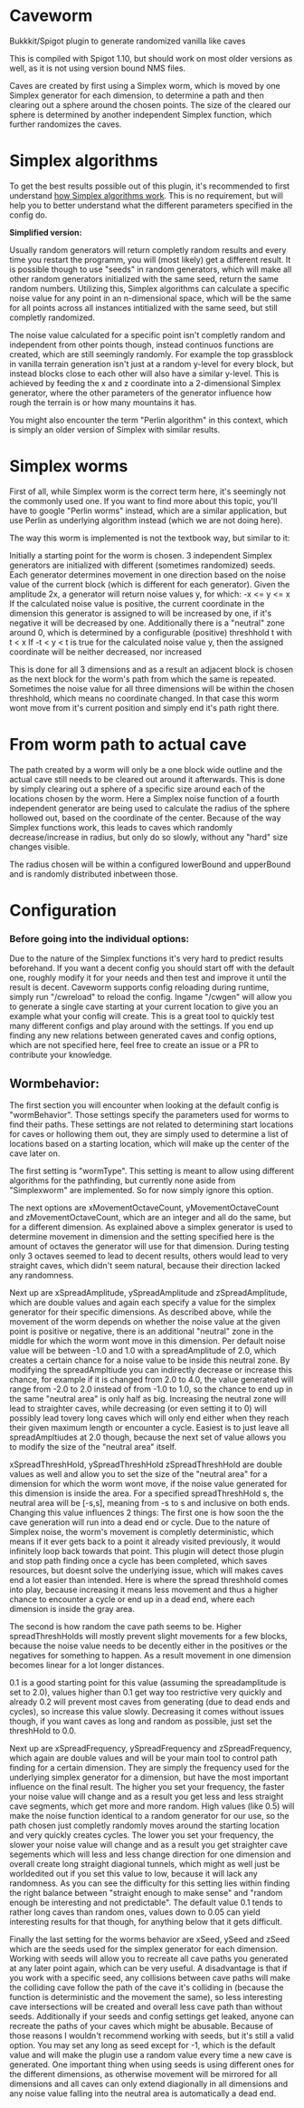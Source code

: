 # Caveworm

Bukkkit/Spigot plugin to generate randomized vanilla like caves

This is compiled with Spigot 1.10, but should work on most older versions as well, as it is not using version bound NMS files.

Caves are created by first using a Simplex worm, which is moved by one Simplex generator for each dimension, 
to determine a path and then clearing out a sphere around the chosen points. 
The size of the cleared our sphere is determined by another independent Simplex function, which further randomizes the caves.


# Simplex algorithms

To get the best results possible out of this plugin, it's recommended to first understand [how Simplex algorithms work](https://en.wikipedia.org/wiki/Simplex_algorithm).
This is no requirement, but will help you to better understand what the different parameters specified in the config do.

**Simplified version:**

Usually random generators will return completly random results and every time you restart the programm, you will (most likely)
get a different result. It is possible though to use "seeds" in random generators, which will make all other random generators initialized
with the same seed, return the same random numbers. Utilizing this, Simplex algorithms can calculate a specific noise value for any
point in an n-dimensional space, which will be the same for all points across all instances intitialized with the same seed, but
still completly randomized.

The noise value calculated for a specific point isn't completly random and independent from other points though, instead continuos
functions are created, which are still seemingly randomly. For example the top grassblock in vanilla terrain generation isn't just at
a random y-level for every block, but instead blocks close to each other will also have a similar y-level. This is achieved by feeding
the x and z coordinate into a 2-dimensional Simplex generator, where the other parameters of the generator influence how rough the
terrain is or how many mountains it has.

You might also encounter the term "Perlin algorithm" in this context, which is simply an
older version of Simplex with similar results.


# Simplex worms

First of all, while Simplex worm is the correct term here, it's seemingly not the commonly used one. If you want to find more about 
this topic, you'll have to google "Perlin worms" instead, which are a similar application, but use Perlin as underlying algorithm
instead (which we are not doing here).

The way this worm is implemented is not the textbook way, but similar to it:

Initially a starting point for the worm is chosen. 3 independent Simplex generators are initialized with different (sometimes randomized)
seeds. Each generator determines movement in one direction based on the noise value of the current block (which is different for each
generator). 
Given the amplitude 2x, a generator will return noise values y, for which: -x <= y <= x
If the calculated noise value is positive, the current coordinate in the dimension this generator is assigned to will be increased by 
one, if it's negative it will be decreased by one.
Additionally there is a "neutral" zone around 0, which is determined by a configurable (positive) threshhold t with t < x
If -t < y < t is true for the calculated noise value y, then the assigned coordinate will be neither decreased, nor increased

This is done for all 3 dimensions and as a result an adjacent block is chosen as the next block for the worm's path from which 
the same is repeated. Sometimes the noise value for all three dimensions will be within the chosen threshhold, which means 
no coordinate changed. In that case this worm wont move from it's current position and simply end it's path right there.

# From worm path to actual cave

The path created by a worm will only be a one block wide outline and the actual cave still needs to be cleared out around it
afterwards. This is done by simply clearing out a sphere of a specific size around each of the locations chosen by the worm.
Here a Simplex noise function of a fourth independent generator are being used to calculate the radius of the sphere hollowed out,
based on the coordinate of the center. Because of the way Simplex functions work, this leads to caves which randomly decrease/increase
in radius, but only do so slowly, without any "hard" size changes visible.

The radius chosen will be within a configured lowerBound and upperBound and is randomly distributed inbetween those.


# Configuration

### Before going into the individual options: 

Due to the nature of the Simplex functions it's very hard to predict results beforehand. If you want a decent config you should start off with the default one, roughly modify it for your needs and then test and improve it until the result is decent. Caveworm supports config reloading during runtime, simply run "/cwreload" to reload the config. Ingame "/cwgen" will allow you to generate a single cave starting at your current location to give you an example what your config will create. This is a great tool to quickly test many different configs and play around with the settings. If you end up finding any new relations between generated caves and config options, which are not specified here, feel free to create an issue or a PR to contribute your knowledge.

## Wormbehavior:

The first section you will encounter when looking at the default config is "wormBehavior". Those settings specify the parameters used for worms to find their paths. These settings are not related to determining start locations for caves or hollowing them out, they are simply used to determine a list of locations based on a starting location, which will make up the center of the cave later on.

The first setting is "wormType". This setting is meant to allow using different algorithms for the pathfinding, but currently none aside from "Simplexworm" are implemented. So for now simply ignore this option.

The next options are xMovementOctaveCount, yMovementOctaveCount and zMovementOctaveCount, which are an integer and all do the same, but for a different dimension. As explained above a simplex generator is used to determine movement in dimension and the setting specified here is the amount of octaves the generator will use for that dimension. During testing only 3 octaves seemed to lead to decent results, others would lead to very straight caves, which didn't seem natural, because their direction lacked any randomness.

Next up are xSpreadAmplitude, ySpreadAmplitude and zSpreadAmplitude, which are double values and again each specify a value for the simplex generator for their specific dimensions. As described above, while the movement of the worm depends on whether the noise value at the given point is positive or negative, there is an additional "neutral" zone in the middle for which the worm wont move in this dimension. Per default noise value will be between -1.0 and 1.0 with a spreadAmplitude of 2.0, which creates a certain chance for a noise value to be inside this neutral zone. By modifying the spreadAmpltiude you can indirectly decrease or increase this chance, for example if it is changed from 2.0 to 4.0, the value generated will range from -2.0 to 2.0 instead of from -1.0 to 1.0, so the chance to end up in the same "neutral area" is only half as big. Increasing the neutral zone will lead to straighter caves, while decreasing (or even setting it to 0) will possibly lead tovery long caves which will only end either when they reach their given maximum length or encounter a cycle. Easiest is to just leave all spreadAmpltiudes at 2.0 though, because the next set of value allows you to modify the size of the "neutral area" itself.

xSpreadThreshHold, ySpreadThreshHold zSpreadThreshHold are double values as well and allow you to set the size of the "neutral area" for a dimension for which the worm wont move, if the noise value generated for this dimension is inside the area. For a specified spreadThreshHold s, the neutral area will be [-s,s], meaning from -s to s and inclusive on both ends. Changing this value influences 2 things:
The first one is how soon the the cave generation will run into a dead end or cycle. Due to the nature of Simplex noise, the worm's movement is completly deterministic, which means if it ever gets back to a point it already visited previously, it would infinitely loop back towards that point. This plugin will detect those plugin and stop path finding once a cycle has been completed, which saves resources, but doesnt solve the underlying issue, which will makes caves end a lot easier than intended. Here is where the spread threshhold comes into play, because increasing it means less movement and thus a higher chance to encounter a cycle or end up in a dead end, where each dimension is inside the gray area.

The second is how random the cave path seems to be. Higher spreadThreshHolds will mostly prevent slight movements for a few blocks, because the noise value needs to be decently either in the positives or the negatives for something to happen. As a result movement in one dimension becomes linear for a lot longer distances.

0.1 is a good starting point for this value (assuming the spreadamplitude is set to 2.0), values higher than 0.1 get way too restrictive very quickly and already 0.2 will prevent most caves from generating (due to dead ends and cycles), so increase this value slowly. Decreasing it comes without issues though, if you want caves as long and random as possible, just set the threshHold to 0.0. 


Next up are xSpreadFrequency, ySpreadFrequency and zSpreadFrequency, which again are double values and will be your main tool to control path finding for a certain dimension. They are simply the frequency used for the underlying simplex generator for a dimension, but have the most important influence on the final result. 
The higher you set your frequency, the faster your noise value will change and as a result you get less and less straight cave segments, which get more and more random. High values (like 0.5) will make the noise function identical to a random generator for our use, so the path chosen just completly randomly moves around the starting location and very quickly creates cycles. 
The lower you set your frequency, the slower your noise value will change and as a result you get straighter cave segements which will less and less change direction for one dimension and overall create long straight diagional tunnels, which might as well just be worldedited out if you set this value to low, because it will lack any randomness.
As you can see the difficulty for this setting lies within finding the right balance between "straight enough to make sense" and "random enough be interesting and not predictable". The default value 0.1 tends to rather long caves than random ones, values down to 0.05 can yield interesting results for that though, for anything below that it gets difficult.

Finally the last setting for the worms behavior are xSeed, ySeed and zSeed which are the seeds used for the simplex generator for each dimension. Working with seeds will allow you to recreate all cave paths you generated at any later point again, which can be very useful. A disadvantage is that if you work with a specific seed, any collisions between cave paths will make the colliding cave follow the path of the cave it's colliding in (because the function is deterministic and the movement the same), so less interesting cave intersections will be created and overall less cave path than without seeds. Additionally if your seeds and config settings get leaked, anyone can recreate the paths of your caves which might be abusable.
Because of those reasons I wouldn't recommend working with seeds, but it's still a valid option. You may set any long as seed except for -1, which is the default value and will make the plugin use a random value every time a new cave is generated.
One important thing when using seeds is using different ones for the different dimensions, as otherwise movement will be mirrored for all dimensions and all caves can only extend diagionally in all dimensions and any noise value falling into the neutral area is automatically a dead end.
